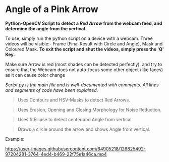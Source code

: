# Angle of a Pink Arrow

**Python-OpenCV Script to detect a _Red Arrow_ from the webcam feed, and determine the angle from the vertical.**

To use, simply run the python script on a device with a webcam.
Three videos will be visible:- Frame (Final Result with Circle and Angle), Mask and Coloured Mask.
**To exit the script and shut the videos, simply press the 'Q' Key.**

Make sure Arrow is red (most shades can be detected perfectly), and try to ensure that the Webcam does not auto-focus some other object (like faces) as it can cause color change

_Script.py is the main file and is well-documented with comments. All lines and segments of code have been explained._

> Uses Contours and HSV-Masks to detect Red Arrows.

> Uses Erosion, Opening and Closing Morphology for Noise Reduction.

> Uses fitEllipse to detect center and Angle from vertical

> Draws a circle around the arrow and shows Angle from vertical.

Example:

https://user-images.githubusercontent.com/64905218/126825492-97204281-3764-4ed4-b469-22f75e1a46ca.mp4

